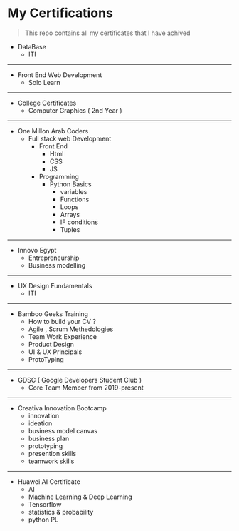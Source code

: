 # My Certifications
> This repo contains all my certificates that I have achived
> 
- DataBase
  - ITI 
  
<hr>

- Front End Web Development
  - Solo Learn
  
<hr>

- College Certificates
  - Computer Graphics ( 2nd Year )

<hr>

- One Millon Arab Coders 
  - Full stack web Development
    - Front End
      - Html 
      - CSS
      -  JS
    - Programming
      - Python Basics
        - variables
        - Functions
        - Loops
        - Arrays
        - IF conditions
        - Tuples

<hr>

- Innovo Egypt
  - Entrepreneurship
  - Business modelling

<hr>

  
- UX Design Fundamentals
  - ITI

<hr>

- Bamboo Geeks Training
    - How to build your CV ?
    - Agile , Scrum Methedologies
    - Team Work Experience 
    - Product Design 
    - UI & UX Principals
    - ProtoTyping

<hr>

- GDSC ( Google Developers Student Club )
  - Core Team Member from 2019-present

<hr>

- Creativa Innovation Bootcamp
   - innovation
   - ideation
   - business model canvas
   - business plan
   - prototyping
   - presention skills
   - teamwork skills

<hr>

- Huawei AI Certificate
  - AI
  - Machine Learning & Deep Learning
  - Tensorflow
  - statistics & probability
  - python PL
